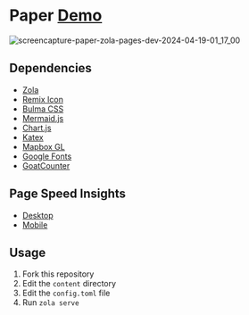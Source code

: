 # Paper [Demo](https://paper-zola.pages.dev/)

![screencapture-paper-zola-pages-dev-2024-04-19-01_17_00](https://github.com/xorz57/Paper/assets/84932056/4108300b-2af3-4f1c-9ce9-b410b2ecba64)

## Dependencies

- [Zola](https://github.com/getzola/zola)
- [Remix Icon](https://github.com/Remix-Design/RemixIcon)
- [Bulma CSS](https://github.com/jgthms/bulma)
- [Mermaid.js](https://github.com/mermaid-js/mermaid)
- [Chart.js](https://github.com/chartjs/Chart.js)
- [Katex](https://github.com/KaTeX/KaTeX)
- [Mapbox GL](https://github.com/mapbox/mapbox-gl-js)
- [Google Fonts](https://fonts.google.com/)
- [GoatCounter](https://www.goatcounter.com/)

## Page Speed Insights
- [Desktop](https://pagespeed.web.dev/analysis/https-paper-zola-pages-dev/5lfdl7yonv?form_factor=desktop)
- [Mobile](https://pagespeed.web.dev/analysis/https-paper-zola-pages-dev/5lfdl7yonv?form_factor=mobile)

## Usage

1. Fork this repository
2. Edit the `content` directory
3. Edit the `config.toml` file
4. Run `zola serve`
